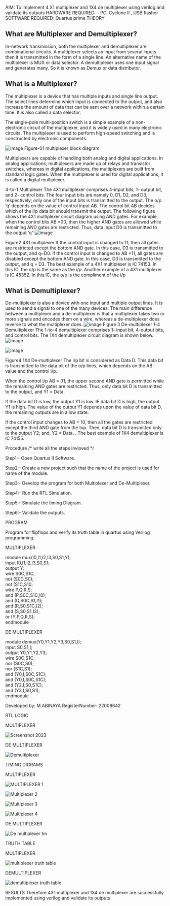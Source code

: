 AIM: To implement 4 X1 multiplexer and 1X4 de multiplexer using verilog and validate its outputs
 HARDWARE REQUIRED:  – PC, Cyclone II , USB flasher
 SOFTWARE REQUIRED:   Quartus prime
 THEORY 

## What are Multiplexer and Demultiplexer?
In-network transmission, both the multiplexer and demultiplexer are combinational circuits. A multiplexer selects an input from several inputs then it is transmitted in the form of a single line. An alternative name of the multiplexer is MUX or data selector. A demultiplexer uses one input signal and generates many. So it is known as Demux or data distributor.

## What is a Multiplexer?
The multiplexer is a device that has multiple inputs and single line output. The select lines determine which input is connected to the output, and also increase the amount of data that can be sent over a network within a certain time. It is also called a data selector.

The single-pole multi-position switch is a simple example of a non-electronic circuit of the multiplexer, and it is widely used in many electronic circuits. The multiplexer is used to perform high-speed switching and is constructed by electronic components.

![image](https://user-images.githubusercontent.com/36288975/170912485-73c395c7-23c0-4e78-a53d-a2f0d07d9662.png)
          Figure-01 multiplexer block diagram 

Multiplexers are capable of handling both analog and digital applications. In analog applications, multiplexers are made up of relays and transistor switches, whereas in digital applications, the multiplexers are built from standard logic gates. When the multiplexer is used for digital applications, it is called a digital multiplexer.

4-to-1 Multiplexer
The 4X1 multiplexer comprises 4-input bits, 1- output bit, and 2- control bits. The four input bits are namely 0, D1, D2, and D3, respectively; only one of the input bits is transmitted to the output. The o/p ‘q’ depends on the value of control input AB. The control bit AB decides which of the i/p data bit should transmit the output. The following figure shows the 4X1 multiplexer circuit diagram using AND gates. For example, when the control bits AB =00, then the higher AND gates are allowed while remaining AND gates are restricted. Thus, data input D0 is transmitted to the output ‘q”
![image](https://user-images.githubusercontent.com/36288975/170912568-3598c60a-5035-41f3-b0c4-ccedba13aca5.png)


Figure2 4X1 multiplexer 
If the control input is changed to 11, then all gates are restricted except the bottom AND gate. In this case, D3 is transmitted to the output, and q=D0. If the control input is changed to AB =11, all gates are disabled except the bottom AND gate. In this case, D3 is transmitted to the output, and q = D3. The best example of a 4X1 multiplexer is IC 74153. In this IC, the o/p is the same as the i/p. Another example of a 4X1 multiplexer is IC 45352. In this IC, the o/p is the compliment of the i/p


## What is Demultiplexer?
De-multiplexer is also a device with one input and multiple output lines. It is used to send a signal to one of the many devices. The main difference between a multiplexer and a de-multiplexer is that a multiplexer takes two or more signals and encodes them on a wire, whereas a de-multiplexer does reverse to what the multiplexer does.
![image](https://user-images.githubusercontent.com/36288975/170912606-a30e4b74-1726-4430-b245-2c3c3d9c232d.png)
Figure 3 De-multiplexer 
1-4 Demultiplexer
The 1-to-4 demultiplexer comprises 1- input bit, 4-output bits, and control bits. The 1X4 demultiplexer circuit diagram is shown below.![image](https://user-images.githubusercontent.com/36288975/170912683-00fb746a-1d45-4023-91d1-3a70b841073c.png)

![image](https://user-images.githubusercontent.com/36288975/170912741-7cbd52af-7e0d-4be3-b5c6-6fb9c4eca7c9.png)

Figure4 1X4 De-multiplexer 
The i/p bit is considered as Data D. This data bit is transmitted to the data bit of the o/p lines, which depends on the AB value and the control i/p.

When the control i/p AB = 01, the upper second AND gate is permitted while the remaining AND gates are restricted. Thus, only data bit D is transmitted to the output, and Y1 = Data.

If the data bit D is low, the output Y1 is low. IF data bit D is high, the output Y1 is high. The value of the output Y1 depends upon the value of data bit D, the remaining outputs are in a low state.

If the control input changes to AB = 10, then all the gates are restricted except the third AND gate from the top. Then, data bit D is transmitted only to the output Y2; and, Y2 = Data. . The best example of 1X4 demultiplexer is IC 74155.

 
 
Procedure
/* write all the steps invloved */

Step1:- Open Quartus II Software.

Step2:- Create a new project such that the name of the project is used for name of the module.

Step3:- Develop the program for both Multiplexer and De-Multiplexer.

Step4:- Run the RTL Simulation.

Step5:- Simulate the timing Diagram.

Step6:- Validate the outputs.


 PROGRAM 

Program for flipflops  and verify its truth table in quartus using Verilog programming.


MULTIPLEXER

module mux(I0,I1,I2,I3,S0,S1,Y);  
input I0,I1,I2,I3,S0,S1;  
output Y;  
wire S0C,S1C;  
not (S0C,S0);  
not (S1C,S10;  
wire P,Q,R,S;  
and (P,S0C,S1C,I0);  
and (Q,S0C,S1,I1);  
and (R,S0,S1C,I2);  
and (S,S0,S1,I3);  
or (Y,P,Q,R,S);  
endmodule


DE MULTIPLEXER

module demux(Y0,Y1,Y2,Y3,S0,S1,I);  
input S0,S1,I;  
output Y0,Y1,Y2,Y3;  
wire S0C,S1C;  
nor (S0C,S0);  
nor (S1C,S1);  
and (Y0,I,S0C,S1C);  
and (Y0,I,S0C,S1C);  
and (Y2,I,S0,S1C);  
and (Y3,I,S0,S1);  
endmodule



Developed by: M.ABINAYA
RegisterNumber:  22008642


 RTL LOGIC  

MULTIPLEXER

![Screenshot 2023 ](https://user-images.githubusercontent.com/121557017/214604168-f9917243-0cde-4193-9cc6-1d754f70d272.png)

DE MULTIPLEXER

![Demultiplexer](https://user-images.githubusercontent.com/121557017/214604198-b55c2b90-51ac-41c2-9f56-e17d8771f360.png)





 TIMING DIGRAMS  

MULTIPLEXER

![MULTIPLEXER 1](https://user-images.githubusercontent.com/121557017/214604241-a3c4c02d-8c43-4aad-8755-5e128b703337.png)


![Multiplexer 2](https://user-images.githubusercontent.com/121557017/214604276-3bce2734-5618-42cd-a276-85c82e73159a.png)

![Multiplexer 3](https://user-images.githubusercontent.com/121557017/214604295-4d9fe8f8-6a44-4550-8df6-8b063d804d3e.png)

![Multiplexer 4](https://user-images.githubusercontent.com/121557017/214604319-3d0aada8-f5a4-4d24-9fd3-3c142023a7c1.png)

DE MULTIPLEXER

![De multiplexer tm](https://user-images.githubusercontent.com/121557017/214604387-a3beaef9-d336-4f55-8d35-6c15fe7813dc.png)


 TRUTH TABLE 

MULTIPLEXER

![multiplexer truth table](https://user-images.githubusercontent.com/121557017/214604405-4b63faaf-272e-4573-a817-26aadaccc897.png)

DEMULTIPLEXER

![demultiplexer truth table](https://user-images.githubusercontent.com/121557017/214604431-fa1595bc-66dc-46a0-92dc-a8a50a42c75b.png)


RESULTS 
Therefore 4X1 multiplexer and 1X4 de multiplexer are successfully implemented using verilog and validate its outputs
